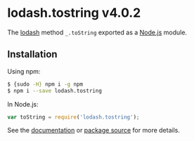 # lodash.tostring v4.0.2

The [lodash](https://lodash.com/) method `_.toString` exported as a [Node.js](https://nodejs.org/) module.

## Installation

Using npm:
```bash
$ {sudo -H} npm i -g npm
$ npm i --save lodash.tostring
```

In Node.js:
```js
var toString = require('lodash.tostring');
```

See the [documentation](https://lodash.com/docs#toString) or [package source](https://github.com/lodash/lodash/blob/4.0.2-npm-packages/lodash.tostring) for more details.
